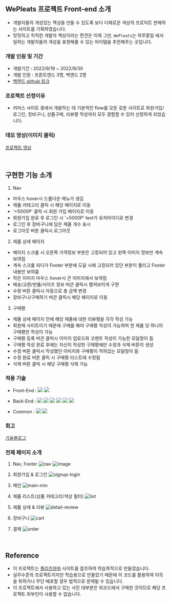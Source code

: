 ## WePleats 프로젝트 Front-end 소개

- 개발자들의 개성있는 책상을 만들 수 있도록 보다 다채로운 색상의 프로덕트 판매하는 사이트를 기획하였습니다.
- 밋밋하고 칙칙한 개발자 책상이라는 편견은 이제 그만, `WePleats`는 하루종일 에서 일하는 개발자들의 개성을 표현해줄 수 있는 아이템을 추천해주는 곳입니다.

### 개발 인원 및 기간

- 개발기간 : 2022/9/19 ~ 2022/9/30
- 개발 인원 : 프론트엔드 3명, 백엔드 2명
- [백엔드 github 링크](https://github.com/wecode-bootcamp-korea/37-1st-WePleats-backend)

### 프로젝트 선정이유

- 커머스 사이트 중에서 개발하는 데 기본적인 flow를 모둔 갖춘 사이트로 회원가입/로그인, 장바구니, 상품구매, 리뷰평 작성까지 모두 경험할 수 있어 선정하게 되었습니다.

### 데모 영상(이미지 클릭)

[프로젝트 영상](https://www.youtube.com/watch?v=Mao03-WqfxQ)

<br>

## 구현한 기능 소개

1. Nav
- 마우스 hover시 드롭다운 메뉴가 생김
- 제품 카테고리 클릭 시 해당 페이지로 이동
- '+5000P' 클릭 시 회원 가입 페이지로 이동
- 회원가입 완료 후 로그인 시 '+5000P' text가 유저아이디로 변경
- 로그인 후 장바구니에 담은 제품 개수 표시
- 로그아웃 버튼 클릭시 로그아웃 

2. 제품 상세 페이지
- 페이지 스크롤 시 오른쪽 가격정보 부분은 고정되어 있고 왼쪽 이미지 정보만 계속 보여짐
- 계속 스크롤 되다가 Footer 부분에 도달 시에 고정되어 있던 부분이 풀리고 Footer내용만 보여줌
- 작은 이미지 마우스 hover시 큰 이미지에서 보여짐
- 배송/교환/반품/사이즈 정보 버큰 클릭시 펼져보이게 구현
- 수량 버튼 클릭시 자동으로 총 금액 변경
- 장바구니/구매하기 버큰 클릭시 해당 페이지로 이동

3. 구매평
- 제품 상세 페이지 안에 해당 제품에 대한 리뷰평을 각각 작성 가능
- 회원제 사이트이기 때문에 구매를 해야 구매평 작성이 가능하며 한 제품 당 하나의 구매평만 작성이 가능
- 구매평 등록 버큰 클릭시 이미지 업로드와 코멘트 작성이 가능한 모달창이 뜸
- 구매평 작성 완료 후에는 자신이 작성한 구매평에만 수정과 삭제 버튼이 생성
- 수정 버튼 클릭시 작성했던 이미지와 구매평이 적혀있는 모달창이 뜸
- 수정 완료 버튼 클릭 시 구매평 리스트에 수정됨
- 삭제 버튼 클릭 시 해당 구매평 삭제 가능

### 적용 기술

- Front-End : <img src="https://img.shields.io/badge/react-61DAFB?style=for-the-badge&logo=react&logoColor=white"> <img src="https://img.shields.io/badge/sass-CC6699?style=for-the-badge&logo=sass&logoColor=white">

- Back-End : <img src="https://img.shields.io/badge/node.js-339933?style=for-the-badge&logo=Node.js&logoColor=white"> <img src="https://img.shields.io/badge/express-D22128?style=for-the-badge&logo=express&logoColor=white"> <img src="https://img.shields.io/badge/JSON Web TOKENS-FDEE21?style=for-the-badge&logo=JSON Web TOKENS&logoColor=white"> <img src="https://img.shields.io/badge/Bcrypt-003A70?style=for-the-badge&logo=Let's Encrypt&logoColor=white"> <img src="https://img.shields.io/badge/mysql-4479A1?style=for-the-badge&logo=mysql&logoColor=white"> <img src="https://img.shields.io/badge/multer-1BB76E?style=for-the-badge&logo=Imgur&logoColor=white"> 
 
- Common : <img src="https://img.shields.io/badge/aws-232F3E?style=for-the-badge&logo=Amazon AWS&logoColor=white"> <img src="https://img.shields.io/badge/RestFul API-009688?style=for-the-badge&logo=FastAPI&logoColor=white">

### 회고
[기술블로그](https://velog.io/@gamangee/series/Projects)

### 전체 페이지 소개

1. Nav, Footer
![nav](https://user-images.githubusercontent.com/84329979/193393550-cafb8a2b-aa6a-4826-9ffb-cd43e47f1548.gif)
![image](https://user-images.githubusercontent.com/84329979/193393566-d8bec7f6-d49b-448e-9650-c87b8cbdf55d.png)


2. 회원가입 & 로그인
![signup-login](https://user-images.githubusercontent.com/84329979/193393340-f1ce0258-8beb-4e09-85c6-ebbbff382f69.gif)


3. 메인
![main-min](https://user-images.githubusercontent.com/84329979/193393407-e6015e16-540d-45ee-8a14-df259709d5ff.gif)


4. 제품 리스트(상품 카테고리/색상 필터)
![list](https://user-images.githubusercontent.com/84329979/193393383-f1ad1398-5ac3-4474-816a-3fc55c1a6946.gif)


5. 제품 상세 & 리뷰
![detail-review](https://user-images.githubusercontent.com/84329979/193393386-4a6a6562-762b-4775-bb9c-ae391d9f8dd7.gif)


6. 장바구니
![cart](https://user-images.githubusercontent.com/84329979/193393390-888a1199-d5c3-457f-88fd-1fa530517302.gif)


7. 결제
![order](https://user-images.githubusercontent.com/84329979/193393397-e8420349-bacb-43ef-8c7a-e7968af02c7f.gif)


<br>

## Reference

- 이 프로젝트는 [플리츠마마](https://pleatsmama.com/) 사이트를 참조하여 학습목적으로 만들었습니다.
- 실무수준의 프로젝트이지만 학습용으로 만들었기 때문에 이 코드를 활용하여 이득을 취하거나 무단 배포할 경우 법적으로 문제될 수 있습니다.
- 이 프로젝트에서 사용하고 있는 사진 대부분은 위코드에서 구매한 것이므로 해당 프로젝트 외부인이 사용할 수 없습니다.
